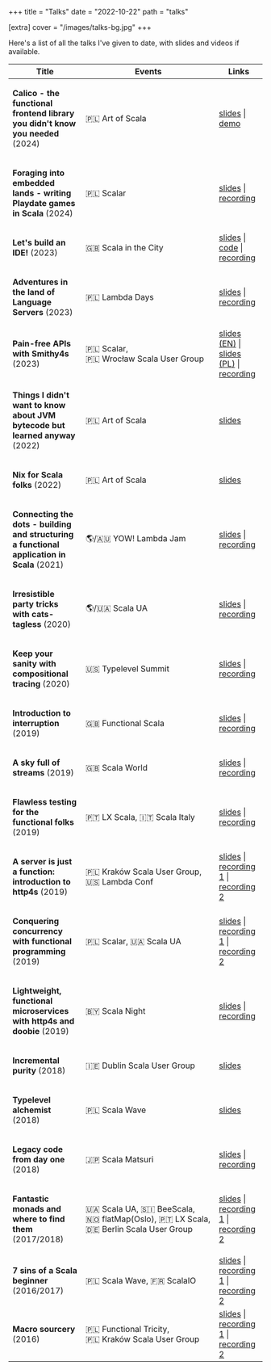 +++
title = "Talks"
date = "2022-10-22"
path = "talks"

[extra]
cover = "/images/talks-bg.jpg"
+++

Here's a list of all the talks I've given to date, with slides and videos if available.

<!-- This is generated using talks-page.sc. Manual edits will be lost. -->

<!-- GENERATED TALKS BEGIN -->
<table><thead><tr><th>Title</th><th>Events</th><th>Links</th></tr></thead><tbody><tr><td><p><b>Calico - the functional frontend library you didn't know you needed</b><span> (2024)</span></p></td><td><p><span title="Art&amp;nbsp;of&amp;nbsp;Scala (Warsaw, Poland)">🇵🇱&nbsp;Art&nbsp;of&nbsp;Scala</span></p></td><td><span><span><a href="https://kubukoz.github.io/talks/calico-intro/slides/build/">slides</a></span><span> | </span><span><a href="https://kubukoz.github.io/talks/calico-intro/client/dist/">demo</a></span></span></td></tr><tr><td><p><b>Foraging into embedded lands - writing Playdate games in Scala</b><span> (2024)</span></p></td><td><p><span title="Scalar (Warsaw, Poland)">🇵🇱&nbsp;Scalar</span></p></td><td><span><span><a href="https://speakerdeck.com/kubukoz/foraging-into-embedded-lands-the-path-to-writing-playdate-games-in-scala">slides</a></span><span> | </span><span><a href="https://www.youtube.com/watch?v=paHZkg8Py1U">recording</a></span></span></td></tr><tr><td><p><b>Let's build an IDE!</b><span> (2023)</span></p></td><td><p><span title="Scala&amp;nbsp;in&amp;nbsp;the&amp;nbsp;City (London, UK)">🇬🇧&nbsp;Scala&nbsp;in&nbsp;the&nbsp;City</span></p></td><td><span><span><a href="https://gist.github.com/kubukoz/5779d7d275e2c2241a1b2535235cf3a2">slides</a></span><span> | </span><span><a href="https://github.com/kubukoz/badlang/tree/smol">code</a></span><span> | </span><span><a href="https://www.youtube.com/watch?v=VVHDWtcPkk4">recording</a></span></span></td></tr><tr><td><p><b>Adventures in the land of Language Servers</b><span> (2023)</span></p></td><td><p><span title="Lambda&amp;nbsp;Days (Kraków, Poland)">🇵🇱&nbsp;Lambda&nbsp;Days</span></p></td><td><span><span><a href="https://speakerdeck.com/kubukoz/adventures-in-the-land-of-language-servers">slides</a></span><span> | </span><span><a href="https://www.youtube.com/watch?v=HF0xVrBZqtI">recording</a></span></span></td></tr><tr><td><p><b>Pain-free APIs with Smithy4s</b><span> (2023)</span></p></td><td><p><span title="Scalar (Warsaw, Poland)">🇵🇱&nbsp;Scalar</span><span>, </span><span title="Wrocław&amp;nbsp;Scala&amp;nbsp;User&amp;nbsp;Group (Wrocław, Poland)">🇵🇱&nbsp;Wrocław&nbsp;Scala&nbsp;User&nbsp;Group</span></p></td><td><span><span><a href="https://speakerdeck.com/kubukoz/pain-free-apis-with-smithy4s">slides (EN)</a></span><span> | </span><span><a href="https://speakerdeck.com/kubukoz/uwolnij-swoje-api-od-bolu-z-smithy4s-c06de564-4646-422e-befd-dabd4579e5e1">slides (PL)</a></span><span> | </span><span><a href="https://www.youtube.com/watch?v=LvCDzDYfgsI">recording</a></span></span></td></tr><tr><td><p><b>Things I didn't want to know about JVM bytecode but learned anyway</b><span> (2022)</span></p></td><td><p><span title="Art&amp;nbsp;of&amp;nbsp;Scala (Warsaw, Poland)">🇵🇱&nbsp;Art&nbsp;of&nbsp;Scala</span></p></td><td><span><span><a href="https://kubukoz.github.io/talks/things-jvm/dist">slides</a></span></span></td></tr><tr><td><p><b>Nix for Scala folks</b><span> (2022)</span></p></td><td><p><span title="Art&amp;nbsp;of&amp;nbsp;Scala (Warsaw, Poland)">🇵🇱&nbsp;Art&nbsp;of&nbsp;Scala</span></p></td><td><span><span><a href="https://speakerdeck.com/kubukoz/nix-for-scala-folks">slides</a></span></span></td></tr><tr><td><p><b>Connecting the dots - building and structuring a functional application in Scala</b><span> (2021)</span></p></td><td><p><span title="YOW!&amp;nbsp;Lambda&amp;nbsp;Jam (Remote / Australia)">🌎/🇦🇺&nbsp;YOW!&nbsp;Lambda&nbsp;Jam</span></p></td><td><span><span><a href="https://speakerdeck.com/kubukoz/connecting-the-dots-building-and-structuring-a-functional-application-in-scala">slides</a></span><span> | </span><span><a href="https://www.youtube.com/watch?v=JbMjq8VehLc">recording</a></span></span></td></tr><tr><td><p><b>Irresistible party tricks with cats-tagless</b><span> (2020)</span></p></td><td><p><span title="Scala&amp;nbsp;UA (Remote / Kiyv, Ukraine)">🌎/🇺🇦&nbsp;Scala&nbsp;UA</span></p></td><td><span><span><a href="https://speakerdeck.com/kubukoz/irresistible-party-tricks-with-cats-tagless">slides</a></span><span> | </span><span><a href="https://www.youtube.com/watch?v=rzS9lkg3Cf8">recording</a></span></span></td></tr><tr><td><p><b>Keep your sanity with compositional tracing</b><span> (2020)</span></p></td><td><p><span title="Typelevel&amp;nbsp;Summit (New York, USA)">🇺🇸&nbsp;Typelevel&nbsp;Summit</span></p></td><td><span><span><a href="https://speakerdeck.com/kubukoz/keep-your-sanity-with-compositional-tracing">slides</a></span><span> | </span><span><a href="https://www.youtube.com/watch?v=CKS8c1di3Z0">recording</a></span></span></td></tr><tr><td><p><b>Introduction to interruption</b><span> (2019)</span></p></td><td><p><span title="Functional&amp;nbsp;Scala (London, UK)">🇬🇧&nbsp;Functional&nbsp;Scala</span></p></td><td><span><span><a href="https://speakerdeck.com/kubukoz/introduction-to-interruption">slides</a></span><span> | </span><span><a href="https://youtube.com/watch?v=EQWAQF6Yj5Q">recording</a></span></span></td></tr><tr><td><p><b>A sky full of streams</b><span> (2019)</span></p></td><td><p><span title="Scala&amp;nbsp;World (Penrith, UK)">🇬🇧&nbsp;Scala&nbsp;World</span></p></td><td><span><span><a href="https://speakerdeck.com/kubukoz/a-sky-full-of-streams">slides</a></span><span> | </span><span><a href="https://youtube.com/watch?v=oluPEFlXumw">recording</a></span></span></td></tr><tr><td><p><b>Flawless testing for the functional folks</b><span> (2019)</span></p></td><td><p><span title="LX&amp;nbsp;Scala (Lisbon, Portugal)">🇵🇹&nbsp;LX&nbsp;Scala</span><span>, </span><span title="Scala&amp;nbsp;Italy (Bologna, Italy)">🇮🇹&nbsp;Scala&nbsp;Italy</span></p></td><td><span><span><a href="https://speakerdeck.com/kubukoz/flawless-testing-for-the-functional-folks">slides</a></span><span> | </span><span><a href="https://www.youtube.com/watch?v=v9nv3dfYfw4">recording</a></span></span></td></tr><tr><td><p><b>A server is just a function: introduction to http4s</b><span> (2019)</span></p></td><td><p><span title="Kraków&amp;nbsp;Scala&amp;nbsp;User&amp;nbsp;Group (Kraków, Poland)">🇵🇱&nbsp;Kraków&nbsp;Scala&nbsp;User&nbsp;Group</span><span>, </span><span title="Lambda&amp;nbsp;Conf (Boulder, USA)">🇺🇸&nbsp;Lambda&nbsp;Conf</span></p></td><td><span><span><a href="https://speakerdeck.com/kubukoz/a-server-is-just-a-function-introduction-to-http4s">slides</a></span><span> | </span><span><a href="https://www.youtube.com/watch?v=9YsZ8loRVDA">recording 1</a></span><span> | </span><span><a href="https://www.youtube.com/watch?v=jwKzluH5jFg">recording 2</a></span></span></td></tr><tr><td><p><b>Conquering concurrency with functional programming</b><span> (2019)</span></p></td><td><p><span title="Scalar (Warsaw, Poland)">🇵🇱&nbsp;Scalar</span><span>, </span><span title="Scala&amp;nbsp;UA (Kiyv, Ukraine)">🇺🇦&nbsp;Scala&nbsp;UA</span></p></td><td><span><span><a href="https://speakerdeck.com/kubukoz/conquering-concurrency-with-functional-programming">slides</a></span><span> | </span><span><a href="https://youtube.com/watch?v=6z6C1EmxzaI">recording 1</a></span><span> | </span><span><a href="https://youtube.com/watch?v=fZO2lV2xjEo">recording 2</a></span></span></td></tr><tr><td><p><b>Lightweight, functional microservices with http4s and doobie</b><span> (2019)</span></p></td><td><p><span title="Scala&amp;nbsp;Night (Minsk, Belarus)">🇧🇾&nbsp;Scala&nbsp;Night</span></p></td><td><span><span><a href="https://kubukoz.github.io/talks/http4s-doobie-micro/slides/">slides</a></span><span> | </span><span><a href="https://youtube.com/watch?v=fQfMiUDsLv4">recording</a></span></span></td></tr><tr><td><p><b>Incremental purity</b><span> (2018)</span></p></td><td><p><span title="Dublin&amp;nbsp;Scala&amp;nbsp;User&amp;nbsp;Group (Dublin, Ireland)">🇮🇪&nbsp;Dublin&nbsp;Scala&nbsp;User&nbsp;Group</span></p></td><td><span><span><a href="https://kubukoz.github.io/talks/incremental-purity/slides/">slides</a></span></span></td></tr><tr><td><p><b>Typelevel alchemist</b><span> (2018)</span></p></td><td><p><span title="Scala&amp;nbsp;Wave (Gdańsk, Poland)">🇵🇱&nbsp;Scala&nbsp;Wave</span></p></td><td><span><span><a href="https://kubukoz.github.io/talks/typelevel-alchemist/slides">slides</a></span></span></td></tr><tr><td><p><b>Legacy code from day one</b><span> (2018)</span></p></td><td><p><span title="Scala&amp;nbsp;Matsuri (Tokyo, Japan)">🇯🇵&nbsp;Scala&nbsp;Matsuri</span></p></td><td><span><span><a href="https://kubukoz.github.io/talks/legacy-code-from-day-1/slides/#/">slides</a></span><span> | </span><span><a href="https://youtube.com/watch?v=6FYISbNdanE">recording</a></span></span></td></tr><tr><td><p><b>Fantastic monads and where to find them</b><span> (2017/2018)</span></p></td><td><p><span title="Scala&amp;nbsp;UA (Kiyv, Ukraine)">🇺🇦&nbsp;Scala&nbsp;UA</span><span>, </span><span title="BeeScala (Ljubljana, Slovenia)">🇸🇮&nbsp;BeeScala</span><span>, </span><span title="flatMap(Oslo) (Oslo, Norway)">🇳🇴&nbsp;flatMap(Oslo)</span><span>, </span><span title="LX&amp;nbsp;Scala (Lisbon, Portugal)">🇵🇹&nbsp;LX&nbsp;Scala</span><span>, </span><span title="Berlin&amp;nbsp;Scala&amp;nbsp;User&amp;nbsp;Group (Berlin, Germany)">🇩🇪&nbsp;Berlin&nbsp;Scala&nbsp;User&nbsp;Group</span></p></td><td><span><span><a href="https://kubukoz.github.io/talks/fantastic-monads-and-where-to-find-them/slides/#/">slides</a></span><span> | </span><span><a href="https://youtube.com/watch?v=hOvyL28t0Yc">recording 1</a></span><span> | </span><span><a href="https://youtube.com/watch?v=HMs_F7LXTak">recording 2</a></span></span></td></tr><tr><td><p><b>7 sins of a Scala beginner</b><span> (2016/2017)</span></p></td><td><p><span title="Scala&amp;nbsp;Wave (Gdańsk, Poland)">🇵🇱&nbsp;Scala&nbsp;Wave</span><span>, </span><span title="ScalaIO (Lyon, France)">🇫🇷&nbsp;ScalaIO</span></p></td><td><span><span><a href="https://kubukoz.github.io/talks/seven-sins-of-a-scala-developer/slides/#/">slides</a></span><span> | </span><span><a href="https://youtu.be/8ZAKrcnQ7Ww">recording 1</a></span><span> | </span><span><a href="https://youtube.com/watch?v=Z2YzCzfUNNk">recording 2</a></span></span></td></tr><tr><td><p><b>Macro sourcery</b><span> (2016)</span></p></td><td><p><span title="Functional&amp;nbsp;Tricity (Gdańsk, Poland)">🇵🇱&nbsp;Functional&nbsp;Tricity</span><span>, </span><span title="Kraków&amp;nbsp;Scala&amp;nbsp;User&amp;nbsp;Group (Kraków, Poland)">🇵🇱&nbsp;Kraków&nbsp;Scala&nbsp;User&nbsp;Group</span></p></td><td><span><span><a href="https://kubukoz.github.io/talks/macro-sourcery/slides/#/">slides</a></span><span> | </span><span><a href="https://youtube.com/watch?v=-ayx8NIDv4Q">recording 1</a></span><span> | </span><span><a href="https://youtube.com/watch?v=KvZlYAOtzmU">recording 2</a></span></span></td></tr></tbody></table>
<!-- GENERATED TALKS END -->
